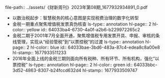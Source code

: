 file-path:: ../assets/《财新周刊》2023年第08期_1677932934891_0.pdf

- 以数治税起步：智慧税务的核心意图是实现税费治理的数字化转型
- 金税一期重点聚焦增值税发票真伪核查
  ls-type:: annotation
  hl-page:: 2
  hl-color:: yellow
  id:: 64033ba4-6730-4a0f-a2b6-b229972265c2
- 金税二期于2001年7月全面开通，聚焦增值税专用发票开具、申报、审核的条线管理，实现从“经验管税”到“以票控税”的过渡
  ls-type:: annotation
  hl-page:: 2
  hl-color:: blue
  id:: 64033bae-3bd6-483a-87c4-edea8c8a00e8
  hl-stamp:: 1677933511233
- 2016年全面上线的金税三期则面向所有税种、所有环节、所有机构，强化“以票控税”
  ls-type:: annotation
  hl-page:: 2
  hl-color:: green
  id:: 64033bbc-3d52-4863-8307-b24fccd632d4
  hl-stamp:: 1677933509747